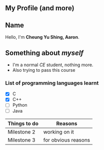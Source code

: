 My Profile (and more)
----
## Name
Hello, I'm **Cheung Yu Shing, Aaron**.

## Something about *myself*
* I'm a normal *CE* student, nothing more.
* Also trying to pass this course

### List of programming languages learnt
- [x] C
- [x] C++
- [ ] Python
- [ ] Java

Things to do | Reasons
------------ | -------
Milestone 2 | working on it
Milestone 3 | for obvious reasons